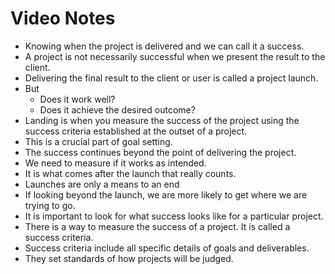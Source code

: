
# Video Notes
- Knowing when the project is delivered and we can call it a success. 
- A project is not necessarily successful when we present the result to the client. 
- Delivering the final result to the client or user is called a project launch. 
- But
	- Does it work well?
	- Does it achieve the desired outcome?
- Landing is when you measure the success of the project using the success criteria established at the outset of a project. 
- This is a crucial part of goal setting. 
- The success continues beyond the point of delivering the project. 
- We need to measure if it works as intended. 
- It is what comes after the launch that really counts. 
- Launches are only a means to an end
- If looking beyond the launch, we are more likely to get where we are trying to go. 
- It is important to look for what success looks like for a particular project. 
- There is a way to measure the success of a project. It is called a success criteria. 
- Success criteria include all specific details of goals and deliverables. 
- They set standards of how projects will be judged. 